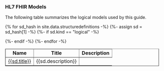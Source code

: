 ### HL7 FHIR Models

The following table summarizes the logical models used by this guide.


<table  style="border-collapse: collapse; width: 100%" border="1" >
<thead>
<tr style="text-align: center;">
<td><strong>Name</strong></td>
<td><strong>Title</strong></td>
<td><strong>Description</strong></td>
</tr>
</thead>
<tbody>

{% for sd_hash in site.data.structuredefinitions -%}
  {%- assign sd = sd_hash[1] -%}
  {%- if sd.kind  == "logical" -%}
  <!-- <tr><td><a href="{{sd.path}}">{{sd.name}}</a></td><td>{{sd.title}}</td><td>{{sd.description}}</td></tr> -->
  <tr><td><a href="{{sd.path}}">{{sd.title}}</a></td><td>{{sd.description}}</td></tr>
  {%- endif -%}
{%- endfor -%}

</tbody>
</table>